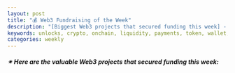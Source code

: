 ```yaml
---
layout: post
title: "💰 Web3 Fundraising of the Week"
description: "[Biggest Web3 projects that secured funding this week] - Featuring Protocol/project, lead investors, other investors, amount raised, valuation, investment refs, supported blockchains and detail about project."
keywords: unlocks, crypto, onchain, liquidity, payments, token, wallet, berachain, web3, blockchain
categories: weekly
---  
```


##### ✴ **Here are the valuable Web3 projects that secured funding this week:**

